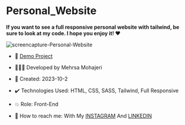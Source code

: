 # Personal_Website

**If you want to see a full responsive personal website with tailwind, be sure to look at my code. I hope you enjoy it! ♥️**       

![screencapture-Personal-Website](https://github.com/user-attachments/assets/c89c292f-db05-4d89-9ea8-3e150ee564dc)


- 🔗 [Demo Project](https://mehrsa-mohajeri-developer.github.io/Personal_Website_Tailwind_Project_9/)
  
- 👩🏻‍💻 Developed by Mehrsa Mohajeri 

- 📆 Created: 2023-10-2

- ✔️ Technologies Used: HTML, CSS, SASS, Tailwind, Full Responsive

- 💥 Role: Front-End

- 📲 How to reach me: With My [INSTAGRAM](https://www.instagram.com/mehrsa_mohajeri_developer) And [LINKEDIN](https://www.linkedin.com/in/mehrsa-mohajeri-developer)

